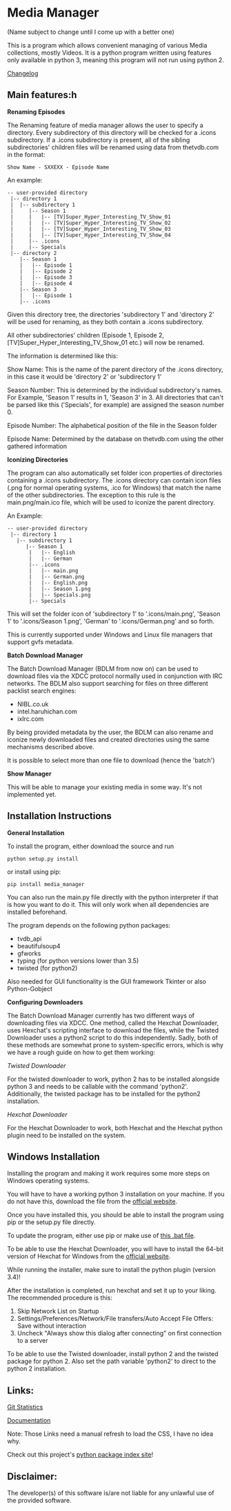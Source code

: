 # Media Manager

(Name subject to change until I come up with a better one)

This is a program which allows convenient managing of various Media collections, mostly Videos. It is a python program
written using features only available in python 3, meaning this program will not run using python 2.

[Changelog](http://gitlab.namibsun.net/namboy94/media-manager/raw/master/CHANGELOG)

## Main features:h

**Renaming Episodes**

The Renaming feature of media manager allows the user to specify a directory. Every subdirectory of this directory
will be checked for a .icons subdirectory. If a .icons subdirectory is present, all of the sibling subdirectories'
children files will be renamed using data from thetvdb.com in the format:

    Show Name - SXXEXX - Episode Name

An example:

    -- user-provided directory
     |-- directory 1
     |  |-- subdirectory 1
     |     |-- Season 1
     |	   |   |-- [TV]Super_Hyper_Interesting_TV_Show_01
     |	   |   |-- [TV]Super_Hyper_Interesting_TV_Show_02
     |	   |   |-- [TV]Super_Hyper_Interesting_TV_Show_03
     |	   |   |-- [TV]Super_Hyper_Interesting_TV_Show_04
     | 	   |-- .icons
     | 	   |-- Specials
     |-- directory 2
        |-- Season 1
        |   |-- Episode 1
        |   |-- Episode 2
        |   |-- Episode 3
        |   |-- Episode 4
        |-- Season 3
        |   |-- Episode 1
        |-- .icons

Given this directory tree, the directories 'subdirectory 1' and 'directory 2' will be used for renaming, as they
both contain a .icons subdirectory.

All other subdirectories' children (Episode 1, Episode 2, [TV]Super_Hyper_Interesting_TV_Show_01 etc.) will now be
renamed.

The information is determined like this:

Show Name:  This is the name of the parent directory of the .icons directory, in this case it would be 'directory 2'
or 'subdirectory 1'

Season Number:  This is determined by the individual subdirectory's names. For Example, 'Season 1' results in 1,
'Season 3' in 3. All directories that can't be parsed like this ('Specials', for example) are assigned the season
number 0.

Episode Number:  The alphabetical position of the file in the Season folder

Episode Name:  Determined by the database on thetvdb.com using the other gathered information

**Iconizing Directories**

The program can also automatically set folder icon properties of directories containing a .icons subdirectory.
The .icons directory can contain icon files (.png for normal operating systems, .ico for Windows) that match the name
of the other subdirectories. The exception to this rule is the main.png/main.ico file, which will be used to iconize the
parent directory.

An Example:

    -- user-provided directory
     |-- directory 1
       |-- subdirectory 1
          |-- Season 1
     	   |   |-- English
     	   |   |-- German
      	   |-- .icons
           |   |-- main.png
           |   |-- German.png
           |   |-- English.png
           |   |-- Season 1.png
           |   |-- Specials.png
      	   |-- Specials

This will set the folder icon of 'subdirectory 1' to '.icons/main.png', 'Season 1' to '.icons/Season 1.png',
'German' to '.icons/German.png' and so forth.

This is currently supported under Windows and Linux file managers that support gvfs metadata.

**Batch Download Manager**

The Batch Download Manager (BDLM from now on) can be used to download files via the XDCC protocol normally used in conjunction with
IRC networks. The BDLM also support searching for files on three different packlist search engines:

* NIBL.co.uk
* intel.haruhichan.com
* ixIrc.com

By being provided metadata by the user, the BDLM can also rename and iconize newly downloaded files and created 
directories using the same mechanisms described above.

It is possible to select more than one file to download (hence the 'batch')

**Show Manager**

This will be able to manage your existing media in some way. It's not implemented yet.




## Installation Instructions

**General Installation**

To install the program, either download the source and run

    python setup.py install
    
or install using pip:

    pip install media_manager
    

You can also run the main.py file directly with the python interpreter if that is how you want to do it. This will only
work when all dependencies are installed beforehand.

The program depends on the following python packages:

- tvdb_api
- beautifulsoup4
- gfworks
- typing (for python versions lower than 3.5)
- twisted (for python2)

Also needed for GUI functionality is the GUI framework Tkinter or also Python-Gobject

**Configuring Downloaders**

The Batch Download Manager currently has two different ways of downloading files via XDCC. One method, called
the Hexchat Downloader, uses Hexchat's scripting interface to download the files, while the Twisted Downloader uses
a python2 script to do this independently. Sadly, both of these methods are somewhat prone to system-specific
errors, which is why we have a rough guide on how to get them working:


*Twisted Downloader*

For the twisted downloader to work, python 2 has to be installed alongside python 3 and needs to be callable with the
command 'python2'. Additionally, the twisted package has to be installed for the python2 installation.

*Hexchat Downloader*

For the Hexchat Downloader to work, both Hexchat and the Hexchat python plugin need to be installed on the system.

## Windows Installation

Installing the program and making it work requires some more steps on Windows operating systems.

You will have to have a working python 3 installation on your machine. If you do not have this, download the file from
the [official website](https://www.python.org/downloads/windows/).

Once you have installed this, you should be able to install the program using pip or the setup.py file directly.

To update the program, either use pip or make use of
[this .bat file](http://gitlab.namibsun.net/namboy94/media-manager/raw/master/bin/update.bat).

To be able to use the Hexchat Downloader, you will have to install the 64-bit version of Hexchat for Windows from
the [official website](https://hexchat.github.io/downloads.html).

While running the installer, make sure to install the python plugin (version 3.4)!

After the installation is completed, run hexchat and set it up to your liking. The recommended procedure is this:

1. Skip Network List on Startup
2. Settings/Preferences/Network/File transfers/Auto Accept File Offers: Save without interaction
3. Uncheck "Always show this dialog after connecting" on first connection to a server

To be able to use the Twisted downloader, install python 2 and the twisted package for python 2. Also set the path
variable 'python2' to direct to the python 2 installation.

## Links:


[Git Statistics](http://gitlab.namibsun.net/namboy94/media-manager/wikis/git_stats/general.html)

[Documentation](http://gitlab.namibsun.net/namboy94/media-manager/wikis/html/index.html)

Note: Those Links need a manual refresh to load the CSS, I have no idea why.

Check out this project's [python package index site](https://pypi.python.org/pypi/media-manager)!



## Disclaimer:

The developer(s) of this software is/are not liable for any unlawful use of the provided software.